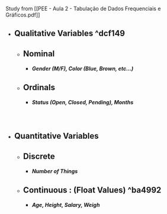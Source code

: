 Study from [[PEE - Aula 2 - Tabulação de Dados Frequenciais e Gráficos.pdf]]

- ## Qualitative Variables ^dcf149
  - ## Nominal
    - ##### Gender (M/F), Color (Blue, Brown, etc...)
  - ## Ordinals
    - ##### Status (Open, Closed, Pending), Months

<br>

- ## Quantitative Variables
  - ## Discrete
    - ##### Number of Things
  - ## Continuous : (Float Values) ^ba4992
    - ##### Age, Height, Salary, Weigh
